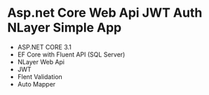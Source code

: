 # Asp.net Core Web Api JWT Auth NLayer Simple App

- ASP.NET CORE 3.1
- EF Core with Fluent API (SQL Server)
- NLayer Web Api
- JWT
- Flent Validation
- Auto Mapper
